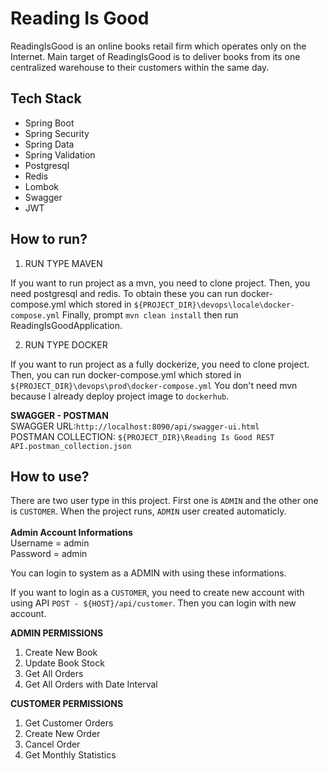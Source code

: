 # Reading Is Good
ReadingIsGood is an online books retail firm which operates only on the Internet. Main 
target of ReadingIsGood is to deliver books from its one centralized warehouse to their 
customers within the same day. <br>

## Tech Stack
- Spring Boot
- Spring Security
- Spring Data
- Spring Validation
- Postgresql
- Redis
- Lombok
- Swagger
- JWT

## How to run?

1) RUN TYPE MAVEN

If you want to run project as a mvn, you need to clone project.
Then, you need postgresql and redis. To obtain these you can run docker-compose.yml which stored in `${PROJECT_DIR}\devops\locale\docker-compose.yml`
Finally, prompt `mvn clean install` then run ReadingIsGoodApplication.

2) RUN TYPE DOCKER

If you want to run project as a fully dockerize, you need to clone project.
Then, you can run docker-compose.yml which stored in `${PROJECT_DIR}\devops\prod\docker-compose.yml`
You don't need mvn because I already deploy project image to `dockerhub`.

**SWAGGER - POSTMAN** <br>
SWAGGER URL:`http://localhost:8090/api/swagger-ui.html` <br> 
POSTMAN COLLECTION: `${PROJECT_DIR}\Reading Is Good REST API.postman_collection.json`

## How to use?
There are two user type in this project. First one is `ADMIN` and the other one is `CUSTOMER`. When the project runs, `ADMIN` user created automaticly. <br> <br>
**Admin Account Informations** <br>
Username = admin <br>
Password = admin <br>

You can login to system as a ADMIN with using these informations. <br>

If you want to login as a `CUSTOMER`, you need to create new account with using API `POST - ${HOST}/api/customer`. Then you can login with new account.

**ADMIN PERMISSIONS**
1) Create New Book
2) Update Book Stock
3) Get All Orders
4) Get All Orders with Date Interval

**CUSTOMER PERMISSIONS**
1) Get Customer Orders
2) Create New Order
3) Cancel Order
4) Get Monthly Statistics
